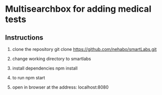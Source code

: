 # Multisearchbox for adding medical tests

## Instructions
1. clone the repository
git clone https://github.com/nehabo/smartLabs.git

2. change working directory to smartlabs

3. install dependencies
npm install

4. to run 
npm start

5. open in browser at the address:
localhost:8080







